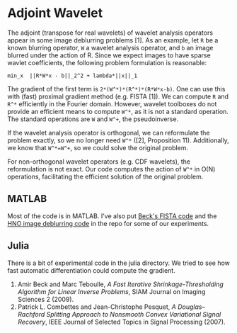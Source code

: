 # Adjoint Wavelet
The adjoint (transpose for real wavelets) of wavelet analysis operators appear in some image deblurring problems [1].  As an example, let `R` be a known blurring operator, `W` a wavelet analysis operator, and `b` an image blurred under the action of R.  Since we expect images to have sparse wavlet coefficients, the following problem formulation is reasonable:

```
min_x  ||R*W*x - b||_2^2 + lambda*||x||_1
```

The gradient of the first term is `2*(W^*)*(R^*)*(R*W*x-b)`.  One can use this with (fast) proximal gradient method (e.g. FISTA [1]).  We can compute `R` and `R^*` efficiently in the Fourier domain.  However, wavelet toolboxes do not provide an efficient means to compute `W^*`, as it is not a standard operation.  The standard operations are `W` and `W^+`, the pseudoinverse.

If the wavelet analysis operator is orthogonal, we can reformulate the problem exactly, so we no longer need `W^*` ([2], Proposition 11).  Additionally, we know that `W^*=W^+`, so we could solve the original problem.

For non-orthogonal wavelet operators (e.g. CDF wavelets), the reformulation is not exact.  Our code computes the action of `W^*` in O(N) operations, facilitating the efficient solution of the original problem.

## MATLAB
Most of the code is in MATLAB.  I've also put [Beck's FISTA code](https://web.iem.technion.ac.il/images/user-files/becka/papers/wavelet_FISTA.zip) and the [HNO image deblurring code](http://www.imm.dtu.dk/~pcha/HNO/) in the repo for some of our experiments.

## Julia
There is a bit of experimental code in the julia directory.  We tried to see how fast automatic differentiation could compute the gradient.

  1. Amir Beck and Marc Teboulle, *A Fast Iterative Shrinkage-Thresholding Algorithm for Linear Inverse Problems*, SIAM Journal on Imaging Sciences 2 (2009).
  2. Patrick L. Combettes and Jean-Christophe Pesquet, *A Douglas–Rachford Splitting Approach to Nonsmooth Convex Variational Signal Recovery*, IEEE Journal of Selected Topics in Signal Processing (2007).
